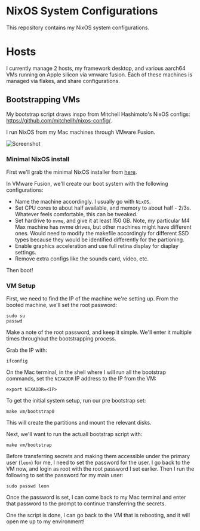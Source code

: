 # NixOS System Configurations

This repository contains my NixOS system configurations.

# Hosts 
I currently manage 2 hosts, my framework desktop, and various aarch64 VMs running on Apple silicon via vmware fusion. Each of these machines is managed via flakes, and share configurations. 

## Bootstrapping VMs

My bootstrap script draws inspo from Mitchell Hashimoto's NixOS configs: https://github.com/mitchellh/nixos-config/. 

I run NixOS from my Mac machines through VMware Fusion. 

![Screenshot](https://raw.githubusercontent.com/aumitleon/nixos-config/main/.github/images/vm-aarch64-screenshot.png)

### Minimal NixOS install
First we'll grab the minimal NixOS installer from [here](https://nixos.org/download/). 

In VMware Fusion, we'll create our boot system with the following configurations:

- Name the machine accordingly. I usually go with `NixOS`.
- Set CPU cores to about half available, and memory to about half - 2/3s. Whatever feels comfortable, this can be tweaked.
- Set hardrive to `nvme`, and give it at least 150 GB. Note, my particular M4 Max machine has nvme drives, but other machines might have different ones. Would need to modify the makefile accordingly for different SSD types because they would be identified differently for the partioning. 
- Enable graphics acceleration and use full retina display for diaplay settings.
- Remove extra configs like the sounds card, video, etc. 


Then boot!

### VM Setup

First, we need to find the IP of the machine we're setting up. From the booted machine, we'll set the root password:

```
sudo su 
passwd
```
Make a note of the root password, and keep it simple. We'll enter it multiple times throughout the bootstrapping process.

Grab the IP with: 

```
ifconfig
```

On the Mac terminal, in the shell where I will run all the bootstrap commands, set the `NIXADDR` IP address to the IP from the VM: 

```
export NIXADDR=<IP>
```

To get the initial system setup, run our pre bootstrap set:
```
make vm/bootstrap0
```
This will create the partitions and mount the relevant disks. 

Next, we'll want to run the actuall bootstrap script with: 
```
make vm/bootstrap 
```
Before transferring secrets and making them accessible under the primary user (`leon`) for me, I need to set the password for the user. I go back to the VM now, and login as root with the root password I set earlier. Then I run the following to set the password for my main user:

```
sudo passwd leon
```

Once the password is set, I can come back to my Mac terminal and enter that password to the prompt to continue transferring the secrets. 

One the script is done, I can go back to the VM that is rebooting, and it will open me up to my environment!
